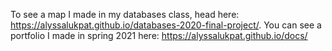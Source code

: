 To see a map I made in my databases class, head here: https://alyssalukpat.github.io/databases-2020-final-project/. You can see a portfolio I made in spring 2021 here: https://alyssalukpat.github.io/docs/